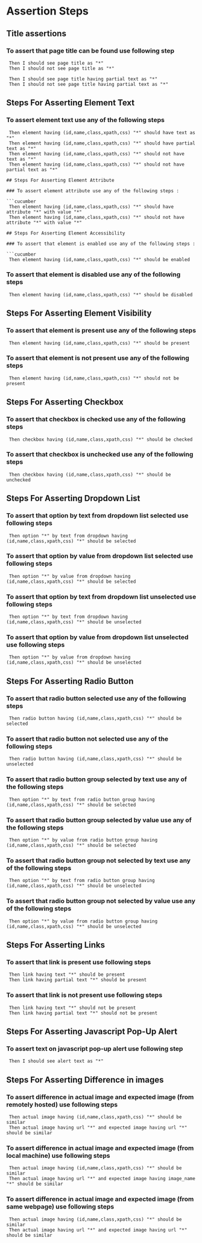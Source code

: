 # Assertion Steps

## Title assertions

### To assert that page title can be found use following step

```cucumber
 Then I should see page title as "*"
 Then I should not see page title as "*"

 Then I should see page title having partial text as "*"
 Then I should not see page title having partial text as "*"
```

## Steps For Asserting Element Text

### To assert element text use any of the following steps

````cucumber
 Then element having (id,name,class,xpath,css) "*" should have text as "*"
 Then element having (id,name,class,xpath,css) "*" should have partial text as "*"
 Then element having (id,name,class,xpath,css) "*" should not have text as "*"
 Then element having (id,name,class,xpath,css) "*" should not have partial text as "*"

## Steps For Asserting Element Attribute

### To assert element attribute use any of the following steps :

```cucumber
 Then element having (id,name,class,xpath,css) "*" should have attribute "*" with value "*"
 Then element having (id,name,class,xpath,css) "*" should not have attribute "*" with value "*"

## Steps For Asserting Element Accessibility

### To assert that element is enabled use any of the following steps :

```cucumber
 Then element having (id,name,class,xpath,css) "*" should be enabled
````

### To assert that element is disabled use any of the following steps

```cucumber
 Then element having (id,name,class,xpath,css) "*" should be disabled
```

## Steps For Asserting Element Visibility

### To assert that element is present use any of the following steps

```cucumber
 Then element having (id,name,class,xpath,css) "*" should be present
```

### To assert that element is not present use any of the following steps

```cucumber
 Then element having (id,name,class,xpath,css) "*" should not be present
```

## Steps For Asserting Checkbox

### To assert that checkbox is checked use any of the following steps

```cucumber
 Then checkbox having (id,name,class,xpath,css) "*" should be checked
```

### To assert that checkbox is unchecked use any of the following steps

```cucumber
 Then checkbox having (id,name,class,xpath,css) "*" should be unchecked
```

## Steps For Asserting Dropdown List

### To assert that option by text from dropdown list selected use following steps

```cucumber
 Then option "*" by text from dropdown having (id,name,class,xpath,css) "*" should be selected
```

### To assert that option by value from dropdown list selected use following steps

```cucumber
 Then option "*" by value from dropdown having (id,name,class,xpath,css) "*" should be selected
```

### To assert that option by text from dropdown list unselected use following steps

```cucumber
 Then option "*" by text from dropdown having (id,name,class,xpath,css) "*" should be unselected
```

### To assert that option by value from dropdown list unselected use following steps

```cucumber
 Then option "*" by value from dropdown having (id,name,class,xpath,css) "*" should be unselected
```

## Steps For Asserting Radio Button

### To assert that radio button selected use any of the following steps

```cucumber
 Then radio button having (id,name,class,xpath,css) "*" should be selected
```

### To assert that radio button not selected use any of the following steps

```cucumber
 Then radio button having (id,name,class,xpath,css) "*" should be unselected
```

### To assert that radio button group selected by text use any of the following steps

```cucumber
 Then option "*" by text from radio button group having (id,name,class,xpath,css) "*" should be selected
```

### To assert that radio button group selected by value use any of the following steps

```cucumber
 Then option "*" by value from radio button group having (id,name,class,xpath,css) "*" should be selected
```

### To assert that radio button group not selected by text use any of the following steps

```cucumber
 Then option "*" by text from radio button group having (id,name,class,xpath,css) "*" should be unselected
```

### To assert that radio button group not selected by value use any of the following steps

```cucumber
 Then option "*" by value from radio button group having (id,name,class,xpath,css) "*" should be unselected
```

## Steps For Asserting Links

### To assert that link is present use following steps

```cucumber
 Then link having text "*" should be present
 Then link having partial text "*" should be present
```

### To assert that link is not present use following steps

```cucumber
 Then link having text "*" should not be present
 Then link having partial text "*" should not be present
```

## Steps For Asserting Javascript Pop-Up Alert

### To assert text on javascript pop-up alert use following step

```cucumber
 Then I should see alert text as "*"
```

## Steps For Asserting Difference in images

### To assert difference in actual image and expected image (from remotely hosted) use following steps

```cucumber
 Then actual image having (id,name,class,xpath,css) "*" should be similar
 Then actual image having url "*" and expected image having url "*" should be similar
```

### To assert difference in actual image and expected image (from local machine) use following steps

```cucumber
 Then actual image having (id,name,class,xpath,css) "*" should be similar
 Then actual image having url "*" and expected image having image_name "*" should be similar
```

### To assert difference in actual image and expected image (from same webpage) use following steps

```cucumber
 Then actual image having (id,name,class,xpath,css) "*" should be similar
 Then actual image having url "*" and expected image having url "*" should be similar
```

